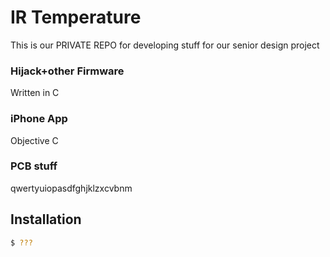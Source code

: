 # IR Temperature

This is our PRIVATE REPO for developing stuff for our senior design project
### Hijack+other Firmware
Written in C
### iPhone App
Objective C
### PCB stuff
qwertyuiopasdfghjklzxcvbnm


## Installation


```sh
$ ???
```

